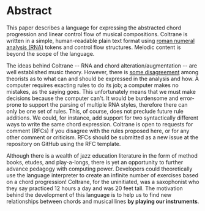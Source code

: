 # Abstract

This paper describes a language for expressing the abstracted chord progression and linear control flow of musical compositions. Coltrane is written in a simple, human-readable plain text format using [roman numeral analysis (RNA)](https://en.wikipedia.org/wiki/Roman_numeral_analysis) tokens and control flow structures. Melodic content is beyond the scope of the language. 

The ideas behind Coltrane -- RNA and chord alteration/augmentation -- are well established music theory. However, there is [some disagreement](https://xkcd.com/927/) among theorists as to what can and should be expressed in the analysis and how. A computer requires exacting rules to do its job; a computer makes no mistakes, as the saying goes. This unfortunately means that we must make decisions because the computer can't. It would be burdensome and error-prone to support the parsing of multiple RNA styles, therefore there can only be one set of rules. This, of course, does not preclude future rule additions. We could, for instance, add support for two syntactically different ways to write the same chord expression. Coltrane is open to requests for comment (RFCs) if you disagree with the rules proposed here, or for any other comment or criticism. RFCs should be submitted as a new issue at the repository on GitHub using the RFC template.

Although there is a wealth of jazz education literature in the form of method books, etudes, and play-a-longs, there is yet an opportunity to further advance pedagogy with computing power. Developers could theoretically use the language interpreter to create an infinite number of exercises based on a chord progression! Coltrane, for the uninitiated, was a saxophonist who they say practiced 12 hours a day and was 20 feet tall. The motivation behind the development of this language is to help us to find new relationships between chords and musical lines **by playing our  instruments**.